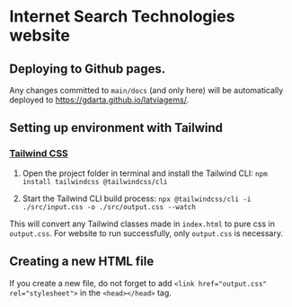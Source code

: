 # Internet Search Technologies website

## Deploying to Github pages.

Any changes committed to `main/docs` (and only here) will be automatically deployed to https://gdarta.github.io/latviagems/. 

## Setting up environment with Tailwind

### [Tailwind CSS](https://tailwindcss.com/)

1. Open the project folder in terminal and install the Tailwind CLI: 
`npm install tailwindcss @tailwindcss/cli`

2. Start the Tailwind CLI build process:
`npx @tailwindcss/cli -i ./src/input.css -o ./src/output.css --watch`

This will convert any Tailwind classes made in `index.html` to pure css in `output.css`. For website to run successfully, only `output.css` is necessary.

## Creating a new HTML file

If you create a new file, do not forget to add 
`<link href="output.css" rel="stylesheet">` in the `<head></head>` tag.
